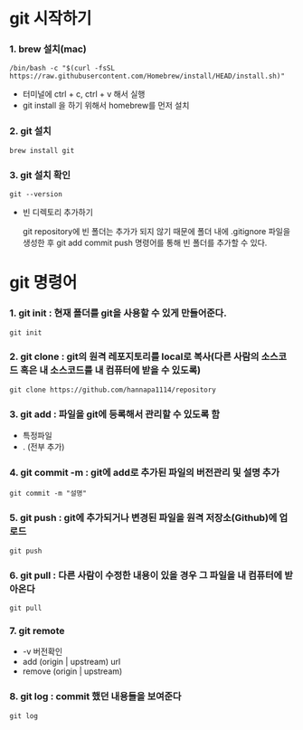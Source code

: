 # git 시작하기

### 1. brew 설치(mac)
```
/bin/bash -c "$(curl -fsSL https://raw.githubusercontent.com/Homebrew/install/HEAD/install.sh)"
```
- 터미널에 ctrl + c, ctrl + v 해서 실행
- git install 을 하기 위해서 homebrew를 먼저 설치

### 2. git 설치
```
brew install git
```

### 3. git 설치 확인
```
git --version
```

- 빈 디렉토리 추가하기

  git repository에 빈 폴더는 추가가 되지 않기 때문에 폴더 내에 .gitignore 파일을 생성한 후
  git add commit push 명령어를 통해 빈 폴더를 추가할 수 있다.




# git 명령어


### 1. git init : 현재 폴더를 git을 사용할 수 있게 만들어준다.
```
git init
```




### 2. git clone : git의 원격 레포지토리를 local로 복사(다른 사람의 소스코드 혹은 내 소스코드를 내 컴퓨터에 받을 수 있도록)
```
git clone https://github.com/hannapa1114/repository
```

### 3. git add :  파일을 git에 등록해서 관리할 수 있도록 함
   * 특정파일
   * . (전부 추가)

### 4. git commit -m : git에 add로 추가된 파일의 버전관리 및 설명 추가
```
git commit -m "설명" 
```

### 5. git push : git에 추가되거나 변경된 파일을 원격 저장소(Github)에 업로드
```
git push
```

### 6. git pull : 다른 사람이 수정한 내용이 있을 경우 그 파일을 내 컴퓨터에 받아온다
```
git pull
```

### 7. git remote
   * -v 버전확인
   * add (origin | upstream) url
   * remove (origin | upstream)

### 8. git log : commit 했던 내용들을 보여준다
```
git log
```




